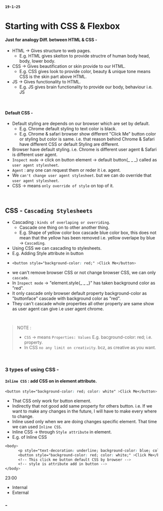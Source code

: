 
#### `19-1-25`

# Starting with CSS & Flexbox

#### Just for analogy Diff. between HTML & CSS -
- HTML -> Gives structure to web pages.
  - E.g. HTML gives skelton to provide structre of human body head, body, lower body.
- CSS -> Gives beautification or skin provide to our HTML.
  - E.g. CSS  gives look to provide color, beauty & unique tone means CSS is the skin part above HTML.
- JS -> Gives functionality to HTML.
  - E.g. JS gives brain functionality to provide our body, behaviour i.e. JS
<br>

#### Default CSS -
- Default styling are depends on our browser which are set by default.
  - E.g. Chrome default styling to text color is black.
  - E.g. Chrome & safari browser show different "Click Me" button color or styling but color is same. i.e. that reason behind Chrome & Safari have different CSS or default Styling are different.
- Browser have default styling. i.e. Chrome is different user agent & Safari is different user agent.
- `Inspect mode` -> click on button element -> default button{_ _ _} called as `user agent stylesheet`.
- `Agent` : any one can request them or reder it i.e. agent.
- We `can't change user agent stylesheet`. but we can do override that `user agent stylesheet`.
- CSS -> means `only override of style` on top of it.
<br>

## CSS - `Cascading Stylesheets`
- Cascading : `kinds of overlaping or overriding`.
  - Cascade one thing on to other another thing.
  - E.g. Shape of yellow color box cascade blue color box, this does not mean that the yellow has been removed i.e. yellow overlape by blue -> `Cascading`.
- Using CSS we can cascading to stylesheets.
- E.g. Adding Style attribute in button
- ``` CSS
  <button style="background-color: red;" >Click Me</button>
  ```
- we can't remove browser CSS or not change browser CSS, we can only `cascade`.
- In `Inspect mode` -> "element.style{_ _ _}" has taken background color as "red".
- It only cascade only browser default property background-color as "buttonface" cascade with background color as "red".
- They can't cascade whole properties all other property are same show as user agent can give i.e user agent chrome.
<br>

> NOTE :
> - `CSS` -> means `Properties: Values` E.g. bacground-color: red; i.e. property.
> - In CSS `no any limit on creativity`. bcz, as creative as you want.
<br>

### 3 types of using CSS -

#### `Inline CSS` : add CSS on in element attribute.
``` CSS
<button style="background-color: red; color: white" >Click Me</button>
```
- That CSS only work for button element.
- Indirectly that not good add same property for others button. i.e. If we want to make any changes in the future, I will have to make every where to change.
- Inline used only when we are doing changes specific element. That time we can used `Inline CSS`.
- Inline CSS -> through `Style attribute` in element.
- E.g. of Inline CSS
``` CSS
<body>
      <p style="text-decoration: underline; background-color: blue; color: white;">This is a CSS Class</p>
      <button style="background-color: red; color: white;" >Click Me</button>
      <!-- This click me button default CSS by browser -->
      <!-- style is attribute add in button -->
</body>
```

23:00
  
- Internal
- External

### -

